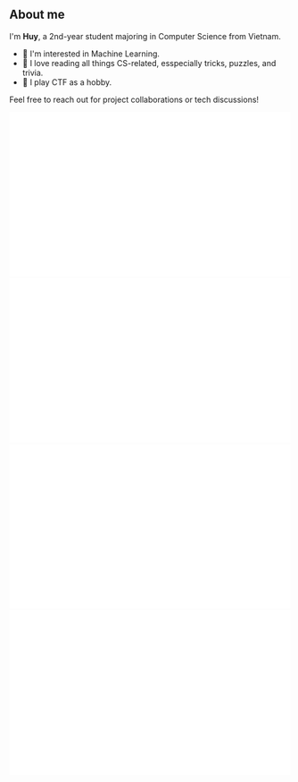 ## About me
I'm **Huy**, a 2nd-year student majoring in Computer Science from Vietnam.

- 🧠 I'm interested in Machine Learning.
- 📑 I love reading all things CS-related, esspecially tricks, puzzles, and trivia.
- 🚩 I play CTF as a hobby.

Feel free to reach out for project collaborations or tech discussions!

![](https://raw.githubusercontent.com/huytrinhm/github-stats/master/generated/overview.svg#gh-dark-mode-only)
![](https://raw.githubusercontent.com/huytrinhm/github-stats/master/generated/overview.svg#gh-light-mode-only)
![](https://raw.githubusercontent.com/huytrinhm/github-stats/master/generated/languages.svg#gh-dark-mode-only)
![](https://raw.githubusercontent.com/huytrinhm/github-stats/master/generated/languages.svg#gh-light-mode-only)
